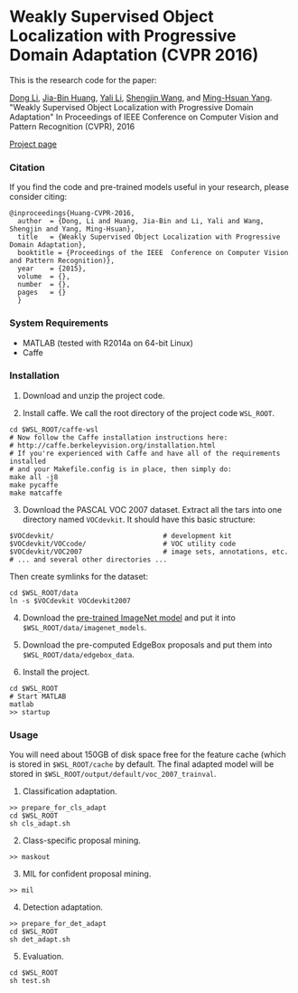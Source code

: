 # Weakly Supervised Object Localization with Progressive Domain Adaptation (CVPR 2016)

This is the research code for the paper:

[Dong Li](https://sites.google.com/site/lidonggg930), [Jia-Bin Huang](https://sites.google.com/site/jbhuang0604), [Yali Li](https://www.researchgate.net/profile/Yali_Li3), [Shengjin Wang](http://www.ee.tsinghua.edu.cn/publish/eeen/3784/2010/20101219115601212198627/20101219115601212198627_.html), and [Ming-Hsuan Yang](http://faculty.ucmerced.edu/mhyang/). "Weakly Supervised Object Localization with Progressive Domain Adaptation" In Proceedings of IEEE Conference on Computer Vision and Pattern Recognition (CVPR), 2016

[Project page](https://sites.google.com/site/lidonggg930/wsl)

### Citation

If you find the code and pre-trained models useful in your research, please consider citing:

    @inproceedings{Huang-CVPR-2016,
      author  = {Dong, Li and Huang, Jia-Bin and Li, Yali and Wang, Shengjin and Yang, Ming-Hsuan},
      title   = {Weakly Supervised Object Localization with Progressive Domain Adaptation},
      booktitle = {Proceedings of the IEEE  Conference on Computer Vision and Pattern Recognition)},
      year    = {2015},
      volume  = {},
      number  = {},
      pages   = {}  
      }

### System Requirements

- MATLAB (tested with R2014a on 64-bit Linux)
- Caffe

### Installation

1. Download and unzip the project code.

2. Install caffe. We call the root directory of the project code `WSL_ROOT`.

```Shell
cd $WSL_ROOT/caffe-wsl
# Now follow the Caffe installation instructions here:
# http://caffe.berkeleyvision.org/installation.html
# If you're experienced with Caffe and have all of the requirements installed
# and your Makefile.config is in place, then simply do:
make all -j8
make pycaffe
make matcaffe
```

3. Download the PASCAL VOC 2007 dataset. Extract all the tars into one directory named `VOCdevkit`. It should have this basic structure: 

```
$VOCdevkit/                           # development kit
$VOCdevkit/VOCcode/                   # VOC utility code
$VOCdevkit/VOC2007                    # image sets, annotations, etc.
# ... and several other directories ...
```

Then create symlinks for the dataset:

```
cd $WSL_ROOT/data
ln -s $VOCdevkit VOCdevkit2007
```

4. Download the [pre-trained ImageNet model](http://dl.caffe.berkeleyvision.org/bvlc_reference_caffenet.caffemodel) and put it into `$WSL_ROOT/data/imagenet_models`.

5. Download the pre-computed EdgeBox proposals and put them into `$WSL_ROOT/data/edgebox_data`.

6. Install the project.

```
cd $WSL_ROOT
# Start MATLAB
matlab
>> startup
```

### Usage

You will need about 150GB of disk space free for the feature cache (which is stored in `$WSL_ROOT/cache` by default. The final adapted model will be stored in `$WSL_ROOT/output/default/voc_2007_trainval`.

1. Classification adaptation.

```Shell
>> prepare_for_cls_adapt
cd $WSL_ROOT
sh cls_adapt.sh
```

2. Class-specific proposal mining.

```Shell
>> maskout
```

3. MIL for confident proposal mining.

```Shell
>> mil
```

4. Detection adaptation.

```Shell
>> prepare_for_det_adapt
cd $WSL_ROOT
sh det_adapt.sh
```

5. Evaluation.

```Shell
cd $WSL_ROOT
sh test.sh
```
